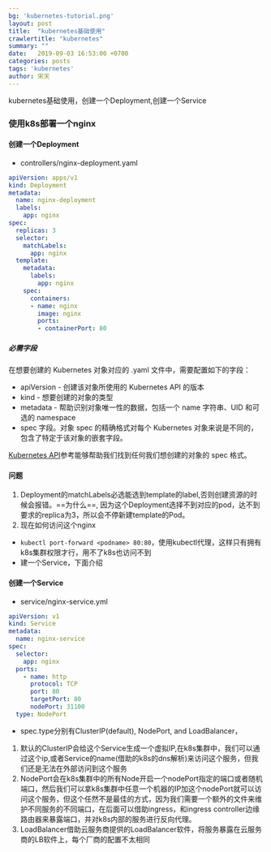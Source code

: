 ```yaml
---
bg: 'kubernetes-tutorial.png'
layout: post
title:  "kubernetes基础使用"
crawlertitle: "kubernetes"
summary: ""
date:   2019-09-03 16:53:00 +0700
categories: posts
tags: 'kubernetes'
author: 宋天
---
```


kubernetes基础使用，创建一个Deployment,创建一个Service




### 使用k8s部署一个nginx


#### 创建一个Deployment
 - controllers/nginx-deployment.yaml


```yaml
apiVersion: apps/v1
kind: Deployment
metadata:
  name: nginx-deployment
  labels:
    app: nginx
spec:
  replicas: 3
  selector:
    matchLabels:
      app: nginx
  template:
    metadata:
      labels:
        app: nginx
    spec:
      containers:
      - name: nginx
        image: nginx
        ports:
        - containerPort: 80
```

##### 必需字段
在想要创建的 Kubernetes 对象对应的 .yaml 文件中，需要配置如下的字段：
- apiVersion - 创建该对象所使用的 Kubernetes API 的版本
- kind - 想要创建的对象的类型
- metadata - 帮助识别对象唯一性的数据，包括一个 name 字符串、UID 和可选的 namespace
- spec 字段。对象 spec 的精确格式对每个 Kubernetes 对象来说是不同的，包含了特定于该对象的嵌套字段。

[Kubernetes API](https://kubernetes.io/docs/reference/generated/kubernetes-api/v1.15/#)参考能够帮助我们找到任何我们想创建的对象的 spec 格式。

#### 问题

1. Deployment的matchLabels必选能选到template的label,否则创建资源的时候会报错。==为什么==, 因为这个Deployment选择不到对应的pod，达不到要求的replica为3，所以会不停新建template的Pod。
2. 现在如何访问这个nginx
- `kubectl port-forward <podname> 80:80`，使用kubectl代理，这样只有拥有k8s集群权限才行，用不了k8s也访问不到
- 建一个Service，下面介绍

#### 创建一个Service

- service/nginx-service.yml


```yaml
apiVersion: v1
kind: Service
metadata:
  name: nginx-service
spec:
  selector:
    app: nginx
  ports:
    - name: http
      protocol: TCP
      port: 80
      targetPort: 80
      nodePort: 31100
  type: NodePort
```

- spec.type分别有ClusterIP(default), NodePort, and LoadBalancer，
1. 默认的ClusterIP会给这个Service生成一个虚拟IP,在k8s集群中，我们可以通过这个ip,或者Service的name(借助的k8s的dns解析)来访问这个服务，但我们还是无法在外部访问到这个服务
2. NodePort会在k8s集群中的所有Node开启一个nodePort指定的端口或者随机端口，然后我们可以拿k8s集群中任意一个机器的IP加这个nodePort就可以访问这个服务，但这个任然不是最佳的方式，因为我们需要一个额外的文件来维护不同服务的不同端口，在后面可以借助ingress，和ingress controller边缘路由器来暴露端口，并对k8s内部的服务进行反向代理。
3. LoadBalancer借助云服务商提供的LoadBalancer软件，将服务暴露在云服务商的LB软件上，每个厂商的配置不太相同